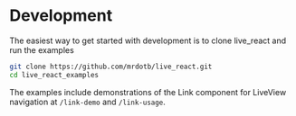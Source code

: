 # Development

The easiest way to get started with development is to clone live_react and run the examples

```bash
git clone https://github.com/mrdotb/live_react.git
cd live_react_examples
```

The examples include demonstrations of the Link component for LiveView navigation at `/link-demo` and `/link-usage`.
